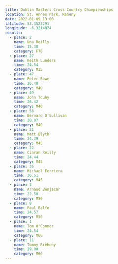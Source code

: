 ```yaml
---
title: Dublin Masters Cross Country Championships
location: St. Annes Park, Raheny
date: 2022-01-09 13:00
latitude: 53.3522291
longitude: -6.3214874
results:
  - place: 2
    name: Una Reilly
    time: 15.38
    category: F70
  - place: 27
    name: Keith Lunders
    time: 24.54
    category: M35
  - place: 47
    name: Peter Bowe
    time: 26.40
    category: M40
  - place: 49
    name: John Touhy
    time: 26.42
    category: M40
  - place: 58
    name: Bernard O'Sullivan
    time: 28.07
    category: M40
  - place: 21
    name: Matt Blyth
    time: 24.39
    category: M45
  - place: 22
    name: Ciaran Reilly
    time: 24.44
    category: M45
  - place: 36
    name: Michael Ferriera
    time: 26.51
    category: M45
  - place: 3
    name: Arnaud Benjacar
    time: 22.58
    category: M50
  - place: 8
    name: Paul Balfe
    time: 24.57
    category: M50
  - place: 1  
    name: Tom O'Connor
    time: 24.54
    category: M60
  - place: 11
    name: Tommy Breheny
    time: 29.08
    category: M60
---
```

